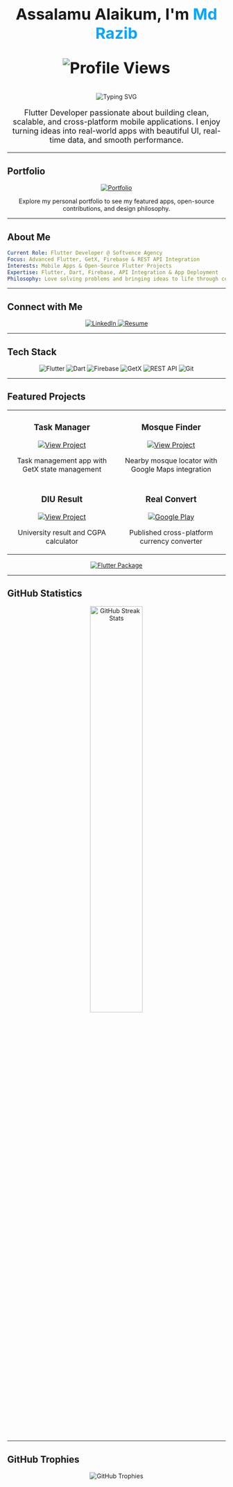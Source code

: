 <h1 align="center" style="font-size: 36px;">
  Assalamu Alaikum, I'm <span style="color:#0AA5FF;">Md Razib</span>
  <p align="center">
    <img src="https://komarev.com/ghpvc/?username=the-razib&label=Profile%20Views&color=0e75b6&style=flat" alt="Profile Views"/>
  </p>
</h1>

<p align="center">
  <img 
    src="https://readme-typing-svg.herokuapp.com?font=Fira+Code&size=28&duration=2500&pause=1000&color=0AA5FF&center=true&vCenter=true&width=550&lines=Flutter+Developer;Mobile+App+Enthusiast;Clean+Code+Advocate" 
    alt="Typing SVG" 
  />
</p>

<p align="center" style="font-size: 18px;">
  Flutter Developer passionate about building clean, scalable, and cross-platform mobile applications.  
  I enjoy turning ideas into real-world apps with beautiful UI, real-time data, and smooth performance.
</p>

---

## Portfolio

<p align="center">
  <a href="https://the-razib.github.io/personal_profile/" target="_blank">
    <img src="https://img.shields.io/badge/View%20My%20Portfolio-%230AA5FF.svg?style=for-the-badge&logo=firefox&logoColor=white" alt="Portfolio"/>
  </a>
</p>

<p align="center">
  Explore my personal portfolio to see my featured apps, open-source contributions, and design philosophy.
</p>

---

## About Me

```yaml
Current Role: Flutter Developer @ Softvence Agency
Focus: Advanced Flutter, GetX, Firebase & REST API Integration
Interests: Mobile Apps & Open-Source Flutter Projects
Expertise: Flutter, Dart, Firebase, API Integration & App Deployment
Philosophy: Love solving problems and bringing ideas to life through code
```

---

## Connect with Me

<p align="center">
  <a href="https://linkedin.com/in/md-razib" target="_blank">
    <img src="https://img.shields.io/badge/LinkedIn-%230077B5.svg?style=for-the-badge&logo=linkedin&logoColor=white" alt="LinkedIn"/>
  </a>
  <a href="https://drive.google.com/file/d/1CaAa8EtAMykQn3CZFU9WoXuV_GPdJAU_/view?usp=sharing" target="_blank">
    <img src="https://img.shields.io/badge/Resume-4285F4?style=for-the-badge&logo=google-drive&logoColor=white" alt="Resume"/>
  </a>
</p>

---

## Tech Stack

<p align="center">
  <img src="https://img.shields.io/badge/Flutter-%2302569B.svg?style=for-the-badge&logo=flutter&logoColor=white" alt="Flutter"/>
  <img src="https://img.shields.io/badge/Dart-%230175C2.svg?style=for-the-badge&logo=dart&logoColor=white" alt="Dart"/>
  <img src="https://img.shields.io/badge/Firebase-%23039BE5.svg?style=for-the-badge&logo=firebase&logoColor=white" alt="Firebase"/>
  <img src="https://img.shields.io/badge/GetX-%23FF4081.svg?style=for-the-badge&logo=flutter&logoColor=white" alt="GetX"/>
  <img src="https://img.shields.io/badge/REST%20API-%23013243.svg?style=for-the-badge&logo=fastapi&logoColor=white" alt="REST API"/>
  <img src="https://img.shields.io/badge/Git-%23F05033.svg?style=for-the-badge&logo=git&logoColor=white" alt="Git"/>
</p>

---

## Featured Projects

<table>
  <tr>
    <td width="50%">
      <h3 align="center">Task Manager</h3>
      <p align="center">
        <a href="https://github.com/the-razib/task_manager" target="_blank">
          <img src="https://img.shields.io/badge/View-Project-02569B?style=for-the-badge&logo=github" alt="View Project"/>
        </a>
      </p>
      <p align="center">Task management app with GetX state management</p>
    </td>
    <td width="50%">
      <h3 align="center">Mosque Finder</h3>
      <p align="center">
        <a href="https://github.com/the-razib/mosque_finder" target="_blank">
          <img src="https://img.shields.io/badge/View-Project-02569B?style=for-the-badge&logo=github" alt="View Project"/>
        </a>
      </p>
      <p align="center">Nearby mosque locator with Google Maps integration</p>
    </td>
  </tr>
  <tr>
    <td width="50%">
      <h3 align="center">DIU Result</h3>
      <p align="center">
        <a href="https://github.com/the-razib/diu_results" target="_blank">
          <img src="https://img.shields.io/badge/View-Project-02569B?style=for-the-badge&logo=github" alt="View Project"/>
        </a>
      </p>
      <p align="center">University result and CGPA calculator</p>
    </td>
    <td width="50%">
      <h3 align="center">Real Convert</h3>
      <p align="center">
        <a href="https://play.google.com/store/apps/details?id=com.solank.currencyconverter" target="_blank">
          <img src="https://img.shields.io/badge/Google_Play-414141?style=for-the-badge&logo=google-play&logoColor=white" alt="Google Play"/>
        </a>
      </p>
      <p align="center">Published cross-platform currency converter</p>
    </td>
  </tr>
</table>

<p align="center">
  <a href="https://pub.dev/packages/step_indicator_package" target="_blank">
    <img src="https://img.shields.io/badge/pub.dev-Step%20Indicator%20Package%20(250%2B%20downloads)-0175C2?style=for-the-badge&logo=dart&logoColor=white" alt="Flutter Package"/>
  </a>
</p>

---

## GitHub Statistics

<p align="center">
  <img width="49%" src="https://nirzak-streak-stats.vercel.app/?user=the-razib&theme=radical&hide_border=true&background=0D1117" alt="GitHub Streak Stats"/>
</p>

---

## GitHub Trophies

<p align="center">
  <img src="https://github-profile-trophy.vercel.app/?username=the-razib&theme=radical&no-frame=true&no-bg=true&margin-w=4&column=7" alt="GitHub Trophies"/>
</p>
